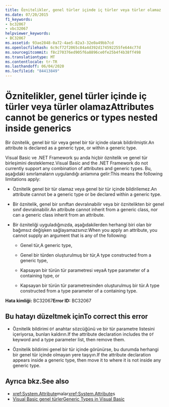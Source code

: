 ```yaml
---
title: Öznitelikler, genel türler içinde iç türler veya türler olamaz
ms.date: 07/20/2015
f1_keywords:
- bc32067
- vbc32067
helpviewer_keywords:
- BC32067
ms.assetid: 93ae2848-0a72-4ae5-82a3-32e0a49bb7cd
ms.openlocfilehash: 6c9cf72f2065c84a4d392d174592255fe644c77d
ms.sourcegitcommit: f8c270376ed905f6a8896ce0fe25b4f4b38ff498
ms.translationtype: MT
ms.contentlocale: tr-TR
ms.lasthandoff: 06/04/2020
ms.locfileid: "84413849"
---
```

# <a name="attributes-cannot-be-generics-or-types-nested-inside-generics"></a><span data-ttu-id="04cf8-102">Öznitelikler, genel türler içinde iç türler veya türler olamaz</span><span class="sxs-lookup"><span data-stu-id="04cf8-102">Attributes cannot be generics or types nested inside generics</span></span>

<span data-ttu-id="04cf8-103">Bir öznitelik, genel bir tür veya genel bir tür içinde olarak bildirilmiştir.</span><span class="sxs-lookup"><span data-stu-id="04cf8-103">An attribute is declared as a generic type, or within a generic type.</span></span>

<span data-ttu-id="04cf8-104">Visual Basic ve .NET Framework şu anda hiçbir öznitelik ve genel tür birleşimini desteklemez.</span><span class="sxs-lookup"><span data-stu-id="04cf8-104">Visual Basic and the .NET Framework do not currently support any combination of attributes and generic types.</span></span> <span data-ttu-id="04cf8-105">Bu, aşağıdaki sınırlamaların uygulandığı anlamına gelir:</span><span class="sxs-lookup"><span data-stu-id="04cf8-105">This means the following limitations apply:</span></span>

- <span data-ttu-id="04cf8-106">Öznitelik genel bir tür olamaz veya genel bir tür içinde bildirilemez.</span><span class="sxs-lookup"><span data-stu-id="04cf8-106">An attribute cannot be a generic type or be declared within a generic type.</span></span>

- <span data-ttu-id="04cf8-107">Bir öznitelik, genel bir sınıftan devralınabilir veya bir öznitelikten bir genel sınıf devralınabilir.</span><span class="sxs-lookup"><span data-stu-id="04cf8-107">An attribute cannot inherit from a generic class, nor can a generic class inherit from an attribute.</span></span>

- <span data-ttu-id="04cf8-108">Bir özniteliği uyguladığınızda, aşağıdakilerden herhangi biri olan bir bağımsız değişken sağlayamazsınız:</span><span class="sxs-lookup"><span data-stu-id="04cf8-108">When you apply an attribute, you cannot supply an argument that is any of the following:</span></span>

  - <span data-ttu-id="04cf8-109">Genel tür,</span><span class="sxs-lookup"><span data-stu-id="04cf8-109">A generic type,</span></span>

  - <span data-ttu-id="04cf8-110">Genel bir türden oluşturulmuş bir tür,</span><span class="sxs-lookup"><span data-stu-id="04cf8-110">A type constructed from a generic type,</span></span>

  - <span data-ttu-id="04cf8-111">Kapsayan bir türün tür parametresi veya</span><span class="sxs-lookup"><span data-stu-id="04cf8-111">A type parameter of a containing type, or</span></span>

  - <span data-ttu-id="04cf8-112">Kapsayan bir türün tür parametresinden oluşturulmuş bir tür.</span><span class="sxs-lookup"><span data-stu-id="04cf8-112">A type constructed from a type parameter of a containing type.</span></span>

<span data-ttu-id="04cf8-113">**Hata kimliği:** BC32067</span><span class="sxs-lookup"><span data-stu-id="04cf8-113">**Error ID:** BC32067</span></span>

## <a name="to-correct-this-error"></a><span data-ttu-id="04cf8-114">Bu hatayı düzeltmek için</span><span class="sxs-lookup"><span data-stu-id="04cf8-114">To correct this error</span></span>

- <span data-ttu-id="04cf8-115">Öznitelik bildirimi `Of` anahtar sözcüğünü ve bir tür parametre listesini içeriyorsa, bunları kaldırın.</span><span class="sxs-lookup"><span data-stu-id="04cf8-115">If the attribute declaration includes the `Of` keyword and a type parameter list, then remove them.</span></span>

- <span data-ttu-id="04cf8-116">Öznitelik bildirimi genel bir tür içinde görünürse, bu durumda herhangi bir genel tür içinde olmayan yere taşıyın.</span><span class="sxs-lookup"><span data-stu-id="04cf8-116">If the attribute declaration appears inside a generic type, then move it to where it is not inside any generic type.</span></span>

## <a name="see-also"></a><span data-ttu-id="04cf8-117">Ayrıca bkz.</span><span class="sxs-lookup"><span data-stu-id="04cf8-117">See also</span></span>

- <span data-ttu-id="04cf8-118"><xref:System.Attribute>malar</span><span class="sxs-lookup"><span data-stu-id="04cf8-118"><xref:System.Attribute>s</span></span>
- [<span data-ttu-id="04cf8-119">Visual Basic genel türler</span><span class="sxs-lookup"><span data-stu-id="04cf8-119">Generic Types in Visual Basic</span></span>](../programming-guide/language-features/data-types/generic-types.md)
